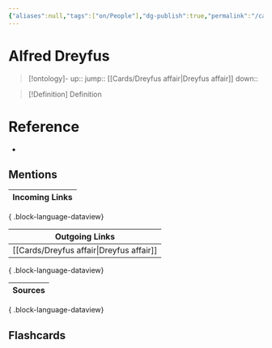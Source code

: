 ```yaml
---
{"aliases":null,"tags":["on/People"],"dg-publish":true,"permalink":"/cards/alfred-dreyfus/","dgPassFrontmatter":true}
---
```


# Alfred Dreyfus

> [!ontology]-
> up:: 
> jump:: [[Cards/Dreyfus affair\|Dreyfus affair]]
> down:: 

> [!Definition] Definition
> 

# Reference
- 

## Mentions
| Incoming Links |
| -------------- |

{ .block-language-dataview}

| Outgoing Links                              |
| ------------------------------------------- |
| [[Cards/Dreyfus affair\|Dreyfus affair]] |

{ .block-language-dataview}

| Sources |
| ------- |

{ .block-language-dataview}

## Flashcards 
